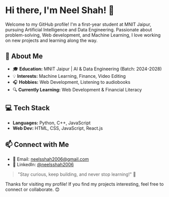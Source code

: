 # Hi there, I'm Neel Shah! 👋

Welcome to my GitHub profile! I'm a first-year student at MNIT Jaipur, pursuing Artificial Intelligence and Data Engineering. Passionate about problem-solving, Web development, and Machine Learning, I love working on new projects and learning along the way.

## 🚀 About Me
- 🎓 **Education:** MNIT Jaipur | AI & Data Engineering (Batch: 2024-2028)
- 💡 **Interests:** Machine Learning, Finance, Video Editing
- 🎧 **Hobbies:** Web Development, Listening to audiobooks
- 🔍 **Currently Learning:** Web Development & Financial Literacy

## 💻 Tech Stack
- **Languages:** Python, C++, JavaScript
- **Web Dev:** HTML, CSS, JavaScript, React.js

## 📫 Connect with Me
- 📧 Email: [neelsshah2006@gmail.com](mailto:neelsshah2006@gmail.com)
- 🔗 LinkedIn: [@neelsshah2006](https://www.linkedin.com/in/neelsshah2006/)

> "Stay curious, keep building, and never stop learning!" 🚀

Thanks for visiting my profile! If you find my projects interesting, feel free to connect or collaborate. 😊
